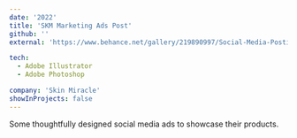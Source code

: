 ```yaml
---
date: '2022'
title: 'SKM Marketing Ads Post'
github: ''
external: 'https://www.behance.net/gallery/219890997/Social-Media-Postings-with-Product'

tech:
  - Adobe Illustrator
  - Adobe Photoshop

company: 'Skin Miracle'
showInProjects: false
---
```


Some thoughtfully designed social media ads to showcase their products.
